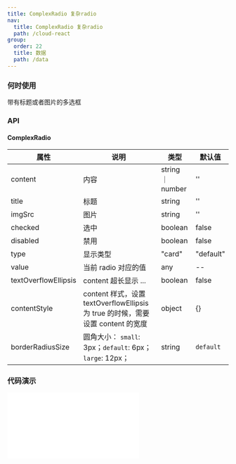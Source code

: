 ```yaml
---
title: ComplexRadio 复杂radio
nav:
  title: ComplexRadio 复杂radio
  path: /cloud-react
group:
  order: 22
  title: 数据
  path: /data
---
```


### 何时使用

带有标题或者图片的多选框

### API

#### ComplexRadio

| 属性           | 说明                    | 类型              | 默认值 |
| -------------- | ----------------------- | ----------------- | ------ |
| content | 内容        | string ｜ number           | ''     |
| title | 标题        | string           | ''     |
| imgSrc        | 图片     | string           | ''     |
| checked        | 选中     | boolean           | false     |
| disabled        | 禁用     | boolean           | false     |
| type | 显示类型 | "card" | "default" | "default"|
| value        | 当前 radio 对应的值     | any           | --     |
| textOverflowEllipsis        | content 超长显示 ...     | boolean           | false     |
| contentStyle        | content 样式，设置 textOverflowEllipsis 为 true 的时候，需要设置 content 的宽度    | object           | {}     |
| borderRadiusSize       | 圆角大小： `small`: 3px；`default`: 6px；`large`: 12px；         | string | `default`     |

 ### 代码演示 

<embed src="@components/complex-radio/demos/basic.md" /> 
